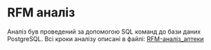 # RFM аналіз
Аналіз був проведений за допомогою SQL команд до бази даних PostgreSQL.
Всі кроки аналізу описані в файлі: [RFM-аналіз_аптеки](RFM-аналіз_аптеки.pdf)
